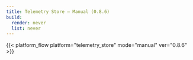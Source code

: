 ```yaml
---
title: Telemetry Store – Manual (0.8.6)
build:
  render: never
  list: never
---
```


{{< platform_flow platform="telemetry_store" mode="manual" ver="0.8.6" >}}